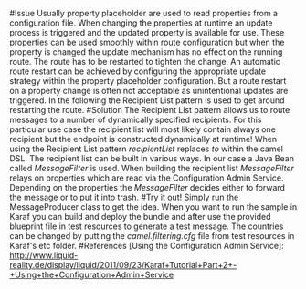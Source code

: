 #Issue
Usually property placeholder are used to read properties from a configuration file. When changing the properties at runtime an update process is triggered and the updated property is available for use. These properties can be used smoothly within route configuration but when the property is changed the update mechanism has no effect on the running route. The route has to be restarted to tighten the change. An automatic route restart can be achieved by configuring the appropriate update strategy within the property placeholder configuration. But a route restart on a property change is often not acceptable as unintentional updates are triggered. In the following the Recipient List pattern is used to get around restarting the route.
#Solution
The Recipient List pattern allows us to route messages to a number of dynamically specified recipients. For this particular use case the recipient list will most likely contain always one recipient but the endpoint is constructed dynamically at runtime! When using the Recipient List pattern *recipientList* replaces *to* within the camel DSL. The recipient list can be built in various ways. In our case a Java Bean called *MessageFilter* is used. When building the recipient list *MessageFilter* relays on properties which are read via the Configuration Admin Service. Depending on the properties the *MessageFilter* decides either to forward the message or to put it into trash. 
#Try it out!
Simply run the MessageProducer class to get the idea. When you want to run the sample in Karaf you can build and deploy the bundle and after use the provided blueprint file in test resources to generate a test message. The countries can be changed by putting the *camel.filtering.cfg* file from test resources in Karaf's etc folder.
#References
[Using the Configuration Admin Service]: http://www.liquid-reality.de/display/liquid/2011/09/23/Karaf+Tutorial+Part+2+-+Using+the+Configuration+Admin+Service
